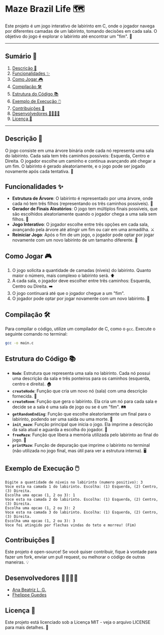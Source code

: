 # Maze Brazil Life 🗺️

Este projeto é um jogo interativo de labirinto em C, onde o jogador navega por diferentes camadas de um labirinto, tomando decisões em cada sala. O objetivo do jogo é explorar o labirinto até encontrar um "fim". 🌟

---

## Sumário 📑

1. [Descrição 🧩](#descrição-)
2. [Funcionalidades ✨](#funcionalidades-)
3. [Como Jogar 🎮](#como-jogar-)
4. [Compilação 🛠️](#Compilação-)
5. [Estrutura do Código 📚](#estrutura-do-código-)
6. [Exemplo de Execução 🖱️](#exemplo-de-execução-)
7. [Contribuições 🤝](#contribuições-)
8. [Desenvolvedores 👩‍💻👨‍💻](#desenvolvedores-)
9. [Licença 📜](#licença-)

---


## Descrição 🧩

O jogo consiste em uma árvore binária onde cada nó representa uma sala do labirinto. Cada sala tem três caminhos possíveis: Esquerda, Centro e Direita. O jogador escolhe um caminho e continua avançando até chegar a um fim. O labirinto é gerado aleatoriamente, e o jogo pode ser jogado novamente após cada tentativa. 🔄

## Funcionalidades ✨

- **Estrutura de Árvore**: O labirinto é representado por uma árvore, onde cada nó tem três filhos (representando os três caminhos possíveis). 🌳
- **Gerador de Finais Aleatórios**: O jogo tem múltiplos finais possíveis, que são escolhidos aleatoriamente quando o jogador chega a uma sala sem filhos. 🎲
- **Jogo Interativo**: O jogador escolhe entre três opções em cada sala, avançando pela árvore até atingir um fim ou cair em uma armadilha. ⚔️
- **Reiniciar Jogo**: Após o fim de um jogo, o jogador pode optar por jogar novamente com um novo labirinto de um tamanho diferente. 🔁

## Como Jogar 🎮

1. O jogo solicita a quantidade de camadas (níveis) do labirinto. Quanto maior o número, mais complexo o labirinto será. ⬆️
2. A cada sala, o jogador deve escolher entre três caminhos: Esquerda, Centro ou Direita. ➡️
3. O jogo continuará até que o jogador chegue a um "fim".
4. O jogador pode optar por jogar novamente com um novo labirinto. 🎉

## Compilação 🛠️

Para compilar o código, utilize um compilador de C, como o `gcc`. Execute o seguinte comando no terminal:

```bash
gcc -o main.c
````

## Estrutura do Código 📚

- **`Node`**: Estrutura que representa uma sala no labirinto. Cada nó possui uma descrição da sala e três ponteiros para os caminhos (esquerda, centro e direita). 🏠
- **`createNode`**: Função que cria um novo nó (sala) com uma descrição fornecida. 🔨
- **`createRoom`**: Função que gera o labirinto. Ela cria um nó para cada sala e decide se a sala é uma sala de jogo ou se é um "fim". 🛤️
- **`getRandomEnding`**: Função que escolhe aleatoriamente um final para o labirinto, podendo ser uma saída ou uma morte. 🎲
- **`init_maze`**: Função principal que inicia o jogo. Ela imprime a descrição da sala atual e aguarda a escolha do jogador. 🚪
- **`freeMaze`**: Função que libera a memória utilizada pelo labirinto ao final do jogo. 💾
- **`printMaze`**: Função de depuração que imprime o labirinto no terminal (não utilizada no jogo final, mas útil para ver a estrutura interna). 🖥️


## Exemplo de Execução 🖱️

```plaintext
Digite a quantidade de niveis no labirinto (numero positivo): 3
Voce esta na camada 1 do labirinto. Escolha: (1) Esquerda, (2) Centro, (3) Direita.
Escolha uma opcao (1, 2 ou 3): 1
Voce esta na camada 2 do labirinto. Escolha: (1) Esquerda, (2) Centro, (3) Direita.
Escolha uma opcao (1, 2 ou 3): 2
Voce esta na camada 3 do labirinto. Escolha: (1) Esquerda, (2) Centro, (3) Direita.
Escolha uma opcao (1, 2 ou 3): 3
Voce foi atingido por flechas vindas do teto e morreu! (Fim)
```
## Contribuições 🤝

Este projeto é open-source! Se você quiser contribuir, fique à vontade para fazer um fork, enviar um pull request, ou melhorar o código de outras maneiras. 💡

## Desenvolvedores 👩‍💻👨‍💻

- [Ana Beatriz L. G.](https://github.com/Bia-Lara)
- [Fhelippe Guedes](https://github.com/F-Guedes2003)

## Licença 📜

Este projeto está licenciado sob a Licença MIT - veja o arquivo LICENSE para mais detalhes. 🔐


